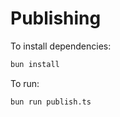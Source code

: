# Publishing

To install dependencies:

```bash
bun install
```

To run:

```bash
bun run publish.ts
```
 